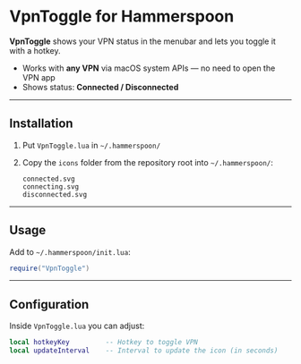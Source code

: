 # VpnToggle for Hammerspoon

**VpnToggle** shows your VPN status in the menubar and lets you toggle it with a hotkey.

* Works with **any VPN** via macOS system APIs — no need to open the VPN app
* Shows status: **Connected / Disconnected**

---

## Installation

1. Put `VpnToggle.lua` in `~/.hammerspoon/`
2. Copy the `icons` folder from the repository root into `~/.hammerspoon/`:

   ```
   connected.svg
   connecting.svg
   disconnected.svg
   ```

---

## Usage

Add to `~/.hammerspoon/init.lua`:

```lua
require("VpnToggle")
```

---

## Configuration

Inside `VpnToggle.lua` you can adjust:

```lua
local hotkeyKey         -- Hotkey to toggle VPN
local updateInterval    -- Interval to update the icon (in seconds)
```
